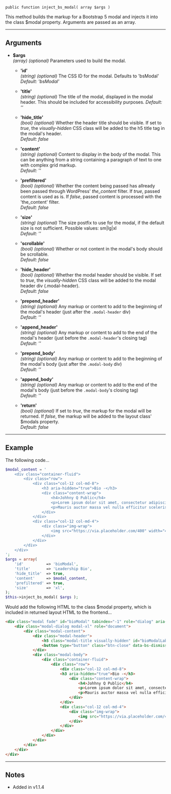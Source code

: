 `public function inject_bs_modal( array $args )`

This method builds the markup for a Bootstrap 5 modal and injects it into the class $modal property. Arguments are passed as an array.

***

## Arguments

- **$args**  
_(array)_ _(optional)_ Parameters used to build the modal.  
  
  - **'id'**  
  _(string)_ _(optional)_ The CSS ID for the modal. Defaults to 'bsModal'  
  _Default: 'bsModal'_  
  
  - **'title'**  
  _(string)_ _(optional)_ The title of the modal, displayed in the modal header. This should be included for accessibility purposes.  _Default: ''_  
  
  - **'hide_title'**  
  _(bool)_ _(optional)_ Whether the header title should be visible. If set to _true_, the _visually-hidden_ CSS class will be added to the h5 title tag in the modal's header.  
  _Default: false_
  
  - **'content'**  
  _(string)_ _(optional)_ Content to display in the body of the modal. This can be anything from a string containing a paragraph of text to one with complex grid markup.  
  _Default: ''_  
  
  - **'prefiltered'**  
  _(bool)_ _(optional)_ Whether the content being passed has allready been passed through WordPress' _the\_content_ filter. If _true_, passed content is used as is. If _false_, passed content is processed with the 'the\_content' filter.  
  _Default: false_  
  
  - **'size'**  
  _(string)_ _(optional)_ The size postfix to use for the modal, if the default size is not sufficient. Possible values: sm|lg|xl  
  _Default: ''_  
  
  - **'scrollable'**  
  _(bool)_ _(optional)_ Whether or not content in the modal's body should be scrollable.  
  _Default: false_  

  - **'hide_header'**  
  _(bool)_ _(optional)_ Whether the modal header should be visible. If set to _true_, the _visually-hidden_ CSS class will be added to the modal header div (.modal-header).  
  _Default: false_

  - **'prepend_header'**  
  _(string)_ _(optional)_ Any markup or content to add to the beginning of the modal's header (just after the `.modal-header` div)  
  _Default: ''_  

  - **'append_header'**  
  _(string)_ _(optional)_ Any markup or content to add to the end of the modal's header (just before the `.modal-header`'s closing tag)  
  _Default: ''_  

  - **'prepend_body'**  
  _(string)_ _(optional)_ Any markup or content to add to the beginning of the modal's body (just after the `.modal-body` div)  
  _Default: ''_  

  - **'append_body'**  
  _(string)_ _(optional)_ Any markup or content to add to the end of the modal's body (just before the `.modal-body`'s closing tag)  
  _Default: ''_  

  - **'return'**  
  _(bool)_ _(optional)_ If set to _true_, the markup for the modal will be returned. If _false_, the markup will be added to the layout class' $modals property.  
  _Default: false_
  
***

## Example

The following code...

```php
$modal_content = '
	<div class="container-fluid">
		<div class="row">
			<div class="col-12 col-md-8">
				<h3 aria-hidden="true">Bio -</h3>
				<div class="content-wrap">
					<h4>Johhny Q Public</h4>
					<p>Lorem ipsum dolor sit amet, consectetur adipiscing elit. Ut eleifend faucibus nisl, id pretium est euismod nec. Proin fermentum mauris nec nisi imperdiet convallis. Proin at suscipit sem, non dapibus justo.</p>
					<p>Mauris auctor massa vel nulla efficitur scelerisque. Aenean consectetur lacinia sapien, eu efficitur elit consectetur eget. Vivamus laoreet diam ut diam porta tristique. Pellentesque ornare massa at mi ornare posuere. Etiam pellentesque justo ante, ut accumsan ante eleifend tincidunt.</p>
				</div>
			</div>
			<div class="col-12 col-md-4">
				<div class="img-wrap">
					<img src="https://via.placeholder.com/400" width="400" height="400" alt="Placeholder Image" class="img-fluid">
				</div>
			</div>
		</div>
	</div>
';
$args = array(
	'id'          => 'bioModal',
	'title'       => 'Leadership Bio',
	'hide_title'  => true,
	'content'     => $modal_content,
	'prefiltered' => true,
	'size'        => 'xl',
);
$this->inject_bs_modal( $args );

```

Would add the following HTML to the class $modal property, which is included in returned layout HTML to the frontend...

```html
<div class="modal fade" id="bioModal" tabindex="-1" role="dialog" aria-labelledby="bioModalLabel" aria-hidden="true">
	<div class="modal-dialog modal-xl" role="document">
		<div class="modal-content">
			<div class="modal-header">
				<h5 class="modal-title visually-hidden" id="bioModalLabel">Leadership Bio</h5>
				<button type="button" class="btn-close" data-bs-dismiss="modal" aria-label="Close"></button>
			</div>
			<div class="modal-body">
				<div class="container-fluid">
					<div class="row">
						<div class="col-12 col-md-8">
						<h3 aria-hidden="true">Bio -</h3>
							<div class="content-wrap">
								<h4>Johhny Q Public</h4>
								<p>Lorem ipsum dolor sit amet, consectetur adipiscing elit. Ut eleifend faucibus nisl, id pretium est euismod nec. Proin fermentum mauris nec nisi imperdiet convallis. Proin at suscipit sem, non dapibus justo.</p>
								<p>Mauris auctor massa vel nulla efficitur scelerisque. Aenean consectetur lacinia sapien, eu efficitur elit consectetur eget. Vivamus laoreet diam ut diam porta tristique. Pellentesque ornare massa at mi ornare posuere. Etiam pellentesque justo ante, ut accumsan ante eleifend tincidunt.</p>
							</div>
						</div>
						<div class="col-12 col-md-4">
							<div class="img-wrap">
								<img src="https://via.placeholder.com/400" width="400" height="400" alt="Placeholder Image" class="img-fluid">
							</div>
						</div>
					</div>
				</div>
			</div>  
		</div>
	</div>
</div>
```

***

## Notes

* Added in v1.1.4